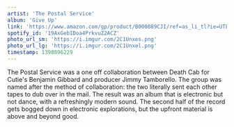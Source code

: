 ```yaml
---
artist: 'The Postal Service'
album: 'Give Up'
link: 'https://www.amazon.com/gp/product/B000089CJI/ref=as_li_tl?ie=UTF8&amp;camp=1789&amp;creative=390957&amp;creativeASIN=B000089CJI&amp;linkCode=as2&amp;tag=besalbintheun-20&amp;linkId=HNAFU3IGRUHDQCA4'
spotify_id: '19AxGebIDoa4PrkvuZ2ACZ'
photo_url_sm: 'https://i.imgur.com/2C1Unxes.png'
photo_url_lg: 'https://i.imgur.com/2C1Unxel.png'
timestamp: 1398896229
---
```

The Postal Service was a one off collaboration between Death Cab for Cutie's Benjamin Gibbard and producer Jimmy Tamborello. The group was named after the method of collaboration: the two literally sent each other tapes to dub over in the mail. The result was an album that is electronic but not dance, with a refreshingly modern sound. The second half of the record gets bogged down in electronic explorations, but the upfront material is above and beyond good.